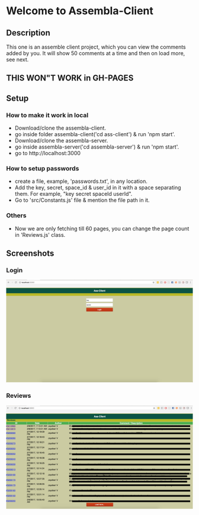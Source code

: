 # Welcome to Assembla-Client

## Description

This one is an assemble client project, which you can view the comments added by you. It will show 50 comments at a time and then on load more, see next.

## THIS WON"T WORK in GH-PAGES

## Setup

### How to make it work in local

- Download/clone the assembla-client.
- go inside folder assembla-client('cd ass-client') & run 'npm start'.
- Download/clone the assembla-server.
- go inside assembla-server('cd assembla-server') & run 'npm start'.
- go to http://localhost:3000


### How to setup passwords

- create a file, example, 'passwords.txt',  in any location.
- Add the key, secret, space_id & user_id in it with a space separating them. For example, "key secret spaceId userId".
- Go to 'src/Constants.js' file & mention the file path in it.

### Others
- Now we are only fetching till 60 pages, you can change the page count in 'Reviews.js' class.

## Screenshots

### Login

![alt tag](https://github.com/jayahariv/ass-client/blob/master/login.png)

### Reviews

![alt tag](https://github.com/jayahariv/ass-client/blob/master/reviews.png)
